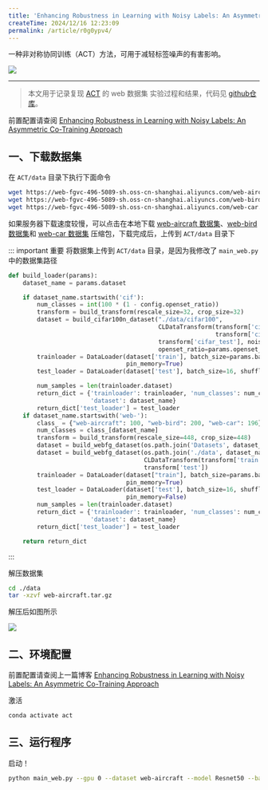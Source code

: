 ```yaml
---
title: 'Enhancing Robustness in Learning with Noisy Labels: An Asymmetric Co-Training Approach 2'
createTime: 2024/12/16 12:23:09
permalink: /article/r0g0ypv4/
---
```



一种非对称协同训练（ACT）方法，可用于减轻标签噪声的有害影响。

![](https://cdn.jsdelivr.net/gh/zzyAJohn/Image/2024-12-06/202412061241982.png)
<!-- more -->
---

>本文用于记录复现 [ACT](https://openreview.net/forum?id=bRYbhQLYx3) 的 web 数据集 实验过程和结果，代码见 [github仓库](https://github.com/shtdusb/ACT)。

前置配置请查阅 [Enhancing Robustness in Learning with Noisy Labels: An Asymmetric Co-Training Approach](./act.md)

## 一、下载数据集

在 `ACT/data` 目录下执行下面命令
```bash
wget https://web-fgvc-496-5089-sh.oss-cn-shanghai.aliyuncs.com/web-aircraft.tar.gz # 6.748 GB
wget https://web-fgvc-496-5089-sh.oss-cn-shanghai.aliyuncs.com/web-bird.tar.gz # 2.666 GB
wget https://web-fgvc-496-5089-sh.oss-cn-shanghai.aliyuncs.com/web-car.tar.gz # 6.715 GB
```

如果服务器下载速度较慢，可以点击在本地下载 [web-aircraft 数据集](https://web-fgvc-496-5089-sh.oss-cn-shanghai.aliyuncs.com/web-aircraft.tar.gz)、[web-bird 数据集](https://web-fgvc-496-5089-sh.oss-cn-shanghai.aliyuncs.com/web-bird.tar.gz)和 [web-car 数据集](https://web-fgvc-496-5089-sh.oss-cn-shanghai.aliyuncs.com/web-car.tar.gz) 压缩包，下载完成后，上传到 `ACT/data` 目录下

::: important 重要
将数据集上传到 `ACT/data` 目录，是因为我修改了 `main_web.py` 中的数据集路径
```py
def build_loader(params):
    dataset_name = params.dataset

    if dataset_name.startswith('cif'):
        num_classes = int(100 * (1 - config.openset_ratio))
        transform = build_transform(rescale_size=32, crop_size=32)
        dataset = build_cifar100n_dataset("./data/cifar100",
                                          CLDataTransform(transform['cifar_train'],
                                                          transform['cifar_train_strong_aug']),
                                          transform['cifar_test'], noise_type=params.noise_type,
                                          openset_ratio=params.openset_ratio, closeset_ratio=params.closeset_ratio)
        trainloader = DataLoader(dataset['train'], batch_size=params.batch_size, shuffle=True, num_workers=4,
                                 pin_memory=True)
        test_loader = DataLoader(dataset['test'], batch_size=16, shuffle=False, num_workers=4, pin_memory=False)

        num_samples = len(trainloader.dataset)
        return_dict = {'trainloader': trainloader, 'num_classes': num_classes, 'num_samples': num_samples,
                       'dataset': dataset_name}
        return_dict['test_loader'] = test_loader
    if dataset_name.startswith('web-'):
        class_ = {"web-aircraft": 100, "web-bird": 200, "web-car": 196}
        num_classes = class_[dataset_name]
        transform = build_transform(rescale_size=448, crop_size=448)
        dataset = build_webfg_dataset(os.path.join('Datasets', dataset_name), # [!code --]
        dataset = build_webfg_dataset(os.path.join('./data', dataset_name), # [!code ++]
                                      CLDataTransform(transform['train'], transform["train_strong_aug"]),
                                      transform['test'])
        trainloader = DataLoader(dataset["train"], batch_size=params.batch_size, shuffle=True, num_workers=4,
                                 pin_memory=True)
        test_loader = DataLoader(dataset['test'], batch_size=16, shuffle=False, num_workers=4,
                                 pin_memory=False)
        num_samples = len(trainloader.dataset)
        return_dict = {'trainloader': trainloader, 'num_classes': num_classes, 'num_samples': num_samples,
                       'dataset': dataset_name}
        return_dict['test_loader'] = test_loader

    return return_dict
```
:::

解压数据集
```bash
cd ./data
tar -xzvf web-aircraft.tar.gz
```

解压后如图所示

![](https://cdn.jsdelivr.net/gh/zzyAJohn/Image/2024-12-16/202412161404021.png)

## 二、环境配置

前置配置请查阅上一篇博客 [Enhancing Robustness in Learning with Noisy Labels: An Asymmetric Co-Training Approach](./act.md)

激活

```bash
conda activate act
```

## 三、运行程序

启动！
```bash
python main_web.py --gpu 0 --dataset web-aircraft --model Resnet50 --batch-size 16 --closeset-ratio 0
```
